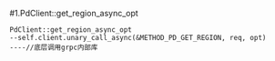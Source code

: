 #1.PdClient::get_region_async_opt

```
PdClient::get_region_async_opt
--self.client.unary_call_async(&METHOD_PD_GET_REGION, req, opt)
----//底层调用grpc内部库
```